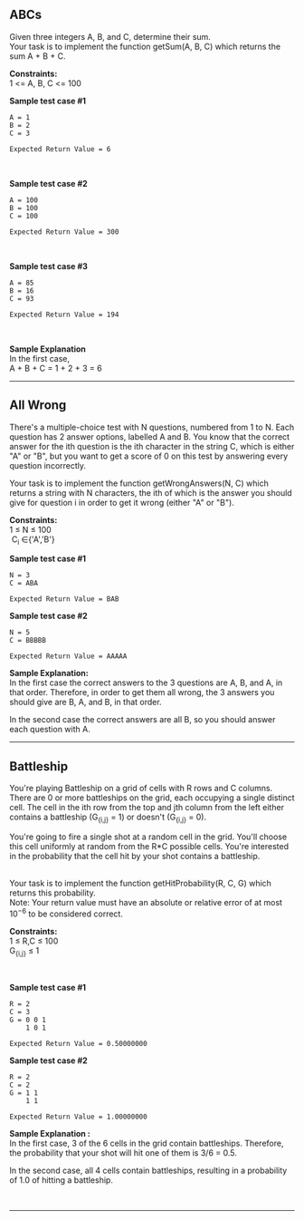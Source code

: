 ## ABCs

Given three integers A, B, and C, determine their sum. <br/>
Your task is to implement the function getSum(A, B, C) which returns the sum A + B + C. <br/>

**Constraints:** <br/>
1 <= A, B, C <= 100 <br/>

**Sample test case #1**
```
A = 1
B = 2
C = 3
```
```
Expected Return Value = 6
```
<br/>

**Sample test case #2**
```
A = 100
B = 100
C = 100
```
```
Expected Return Value = 300
```
<br/>

**Sample test case #3**
```
A = 85
B = 16
C = 93
```
```
Expected Return Value = 194
```
<br/>

**Sample Explanation**<br/>
In the first case, <br/>
 A + B + C = 1 + 2 + 3 = 6

<hr>

## All Wrong

There's a multiple-choice test with N questions, numbered from 1 to N. Each question has 2 answer options, labelled A and B. You know that the correct answer for the ith question is the ith character in the string C, which is either "A" or "B", but you want to get a score of 0 on this test by answering every question incorrectly.  <br/>

Your task is to implement the function getWrongAnswers(N, C) which returns a string with N characters, the ith of which is the answer you should give for question i in order to get it wrong (either "A" or "B"). <br/>

**Constraints:** <br/>
 1 ≤ N ≤ 100 <br/>
​
 C<sub>i</sub> ∈{'A','B'}

**Sample test case #1**
```
N = 3
C = ABA
```
```
Expected Return Value = BAB
```

**Sample test case #2**
```
N = 5
C = BBBBB
```
```
Expected Return Value = AAAAA
```

**Sample Explanation:**<br/>
In the first case the correct answers to the 3 questions are A, B, and A, in that order. Therefore, in order to get them all wrong, the 3 answers you should give are B, A, and B, in that order. <br/>

In the second case the correct answers are all B, so you should answer each question with A. <br/>

<hr>

## Battleship

You're playing Battleship on a grid of cells with R rows and C columns. There are 0 or more battleships on the grid, each occupying a single distinct cell. The cell in the ith row from the top and jth column from the left either contains a battleship (G<sub>{i,j}</sub> = 1) or doesn't (G<sub>{i,j}</sub> = 0).
<br/>

You're going to fire a single shot at a random cell in the grid. You'll choose this cell uniformly at random from the R*C possible cells. You're interested in the probability that the cell hit by your shot contains a battleship.

<br/>
Your task is to implement the function getHitProbability(R, C, G) which returns this probability.

<br/>
Note: Your return value must have an absolute or relative error of at most 10<sup>−6</sup> to be considered correct.

<br/>

**Constraints:** <br/>
1 ≤ R,C ≤ 100 <br/>
G<sub>{i,j}</sub> ≤ 1

<br/>

**Sample test case #1**
```
R = 2
C = 3
G = 0 0 1
    1 0 1
```
```
Expected Return Value = 0.50000000
```

**Sample test case #2**
```
R = 2
C = 2
G = 1 1
    1 1
```
```
Expected Return Value = 1.00000000
```

**Sample Explanation :** <br>
In the first case, 3 of the 6 cells in the grid contain battleships. Therefore, the probability that your shot will hit one of them is 3/6 = 0.5. <br/>

In the second case, all 4 cells contain battleships, resulting in a probability of 1.0 of hitting a battleship.

<br>

<hr>
